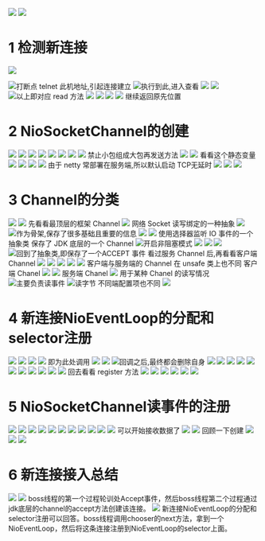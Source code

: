 ![](https://upload-images.jianshu.io/upload_images/4685968-82f4c3e10e82692f.png?imageMogr2/auto-orient/strip%7CimageView2/2/w/1240)
![](https://upload-images.jianshu.io/upload_images/4685968-e872805fe23374f5.png?imageMogr2/auto-orient/strip%7CimageView2/2/w/1240)
# 1 检测新连接
![](https://upload-images.jianshu.io/upload_images/4685968-153778c1a7c9bf0a.png?imageMogr2/auto-orient/strip%7CimageView2/2/w/1240)

![打断点](https://upload-images.jianshu.io/upload_images/4685968-b8b838fdeba16606.png?imageMogr2/auto-orient/strip%7CimageView2/2/w/1240)
telnet 此机地址,引起连接建立
![执行到此,进入查看](https://upload-images.jianshu.io/upload_images/4685968-ae3bdf29eb497cf5.png?imageMogr2/auto-orient/strip%7CimageView2/2/w/1240)
![](https://upload-images.jianshu.io/upload_images/4685968-07f4d660aa7fa5a0.png?imageMogr2/auto-orient/strip%7CimageView2/2/w/1240)
![](https://upload-images.jianshu.io/upload_images/4685968-7966d10791db4b74.png?imageMogr2/auto-orient/strip%7CimageView2/2/w/1240)
![以上即对应 read 方法](https://upload-images.jianshu.io/upload_images/4685968-21d9debf039422de.png?imageMogr2/auto-orient/strip%7CimageView2/2/w/1240)
![](https://upload-images.jianshu.io/upload_images/4685968-7dad000eec086a14.png?imageMogr2/auto-orient/strip%7CimageView2/2/w/1240)
![](https://upload-images.jianshu.io/upload_images/4685968-903de91ec4edacc6.png?imageMogr2/auto-orient/strip%7CimageView2/2/w/1240)
![](https://upload-images.jianshu.io/upload_images/4685968-5a1cdd5cfbe624e5.png?imageMogr2/auto-orient/strip%7CimageView2/2/w/1240)
![](https://upload-images.jianshu.io/upload_images/4685968-c384ea865b032494.png?imageMogr2/auto-orient/strip%7CimageView2/2/w/1240)
继续返回原先位置
# 2 NioSocketChannel的创建
![](https://upload-images.jianshu.io/upload_images/4685968-647c96dbd1e78a16.png?imageMogr2/auto-orient/strip%7CimageView2/2/w/1240)
![](https://upload-images.jianshu.io/upload_images/4685968-013fc30fb2fc0753.png?imageMogr2/auto-orient/strip%7CimageView2/2/w/1240)
![](https://upload-images.jianshu.io/upload_images/4685968-e155c372b2a6bcd6.png?imageMogr2/auto-orient/strip%7CimageView2/2/w/1240)
![](https://upload-images.jianshu.io/upload_images/4685968-7d13ad60fe40ec6c.png?imageMogr2/auto-orient/strip%7CimageView2/2/w/1240)
![](https://upload-images.jianshu.io/upload_images/4685968-b415bec97c8cfce7.png?imageMogr2/auto-orient/strip%7CimageView2/2/w/1240)
![](https://upload-images.jianshu.io/upload_images/4685968-06ffa91c79377599.png?imageMogr2/auto-orient/strip%7CimageView2/2/w/1240)
![](https://upload-images.jianshu.io/upload_images/4685968-188a44e54c15675d.png?imageMogr2/auto-orient/strip%7CimageView2/2/w/1240)
![](https://upload-images.jianshu.io/upload_images/4685968-5075fcc2b55c3b0b.png?imageMogr2/auto-orient/strip%7CimageView2/2/w/1240)
禁止小包组成大包再发送方法
![](https://upload-images.jianshu.io/upload_images/4685968-7e3797cfe543c403.png?imageMogr2/auto-orient/strip%7CimageView2/2/w/1240)
![](https://upload-images.jianshu.io/upload_images/4685968-1d49894fd77d5612.png?imageMogr2/auto-orient/strip%7CimageView2/2/w/1240)
看看这个静态变量
![](https://upload-images.jianshu.io/upload_images/4685968-397f5c66ac433ad8.png?imageMogr2/auto-orient/strip%7CimageView2/2/w/1240)
![](https://upload-images.jianshu.io/upload_images/4685968-fc95cf0f37887a49.png?imageMogr2/auto-orient/strip%7CimageView2/2/w/1240)
![](https://upload-images.jianshu.io/upload_images/4685968-83a049dbe3909434.png?imageMogr2/auto-orient/strip%7CimageView2/2/w/1240)
![](https://upload-images.jianshu.io/upload_images/4685968-6f8988addbb5b30a.png?imageMogr2/auto-orient/strip%7CimageView2/2/w/1240)
由于 netty 常部署在服务端,所以默认启动 TCP无延时
![](https://upload-images.jianshu.io/upload_images/4685968-c855121c69a6dff0.png?imageMogr2/auto-orient/strip%7CimageView2/2/w/1240)
![](https://upload-images.jianshu.io/upload_images/4685968-0d25250cd6f46349.png?imageMogr2/auto-orient/strip%7CimageView2/2/w/1240)
![](https://upload-images.jianshu.io/upload_images/4685968-c9dbb1c30702cbef.png?imageMogr2/auto-orient/strip%7CimageView2/2/w/1240)
# 3 Channel的分类
![](https://upload-images.jianshu.io/upload_images/4685968-04b9d6922210f30c.png?imageMogr2/auto-orient/strip%7CimageView2/2/w/1240)
![](https://upload-images.jianshu.io/upload_images/4685968-e59f9d20b37cef98.png?imageMogr2/auto-orient/strip%7CimageView2/2/w/1240)
先看看最顶层的框架 Channel
![](https://upload-images.jianshu.io/upload_images/4685968-843dc27965709b9f.png?imageMogr2/auto-orient/strip%7CimageView2/2/w/1240)
网络 Socket 读写绑定的一种抽象
![](https://upload-images.jianshu.io/upload_images/4685968-909823755c5f97ed.png?imageMogr2/auto-orient/strip%7CimageView2/2/w/1240)
![作为骨架,保存了很多基础且重要的信息](https://upload-images.jianshu.io/upload_images/4685968-631b8076f4f03731.png?imageMogr2/auto-orient/strip%7CimageView2/2/w/1240)
![](https://upload-images.jianshu.io/upload_images/4685968-ebd92923bd7aba17.png?imageMogr2/auto-orient/strip%7CimageView2/2/w/1240)
![](https://upload-images.jianshu.io/upload_images/4685968-6fbf5a4df22b1aa3.png?imageMogr2/auto-orient/strip%7CimageView2/2/w/1240)
使用选择器监听 IO 事件的一个抽象类
保存了 JDK 底层的一个 Channel
![开启非阻塞模式](https://upload-images.jianshu.io/upload_images/4685968-5b375626d12e93c0.png?imageMogr2/auto-orient/strip%7CimageView2/2/w/1240)
![](https://upload-images.jianshu.io/upload_images/4685968-6f2c4db3877b3446.png?imageMogr2/auto-orient/strip%7CimageView2/2/w/1240)
![](https://upload-images.jianshu.io/upload_images/4685968-65bb4df3e72805eb.png?imageMogr2/auto-orient/strip%7CimageView2/2/w/1240)
![](https://upload-images.jianshu.io/upload_images/4685968-544035ff367ac8af.png?imageMogr2/auto-orient/strip%7CimageView2/2/w/1240)
![回到了抽象类,即保存了一个ACCEPT 事件](https://upload-images.jianshu.io/upload_images/4685968-95ffd151eb086037.png?imageMogr2/auto-orient/strip%7CimageView2/2/w/1240)
看过服务 Channel 后,再看看客户端 Channel
![](https://upload-images.jianshu.io/upload_images/4685968-1cff6a124cf6a8ef.png?imageMogr2/auto-orient/strip%7CimageView2/2/w/1240)
![](https://upload-images.jianshu.io/upload_images/4685968-14db32612fd8cb1c.png?imageMogr2/auto-orient/strip%7CimageView2/2/w/1240)
![](https://upload-images.jianshu.io/upload_images/4685968-ea6d6e38b5eddb4c.png?imageMogr2/auto-orient/strip%7CimageView2/2/w/1240)
![](https://upload-images.jianshu.io/upload_images/4685968-d86e20f04538c5c5.png?imageMogr2/auto-orient/strip%7CimageView2/2/w/1240)
![](https://upload-images.jianshu.io/upload_images/4685968-3f3ead021a03739d.png?imageMogr2/auto-orient/strip%7CimageView2/2/w/1240)
客户端与服务端的 Channel 在 unsafe 类上也不同
客户端 Chanel
![](https://upload-images.jianshu.io/upload_images/4685968-8b127646df7189bc.png?imageMogr2/auto-orient/strip%7CimageView2/2/w/1240)
![](https://upload-images.jianshu.io/upload_images/4685968-932e22334f9881fc.png?imageMogr2/auto-orient/strip%7CimageView2/2/w/1240)
服务端 Chanel
![](https://upload-images.jianshu.io/upload_images/4685968-649ccf219e119b59.png?imageMogr2/auto-orient/strip%7CimageView2/2/w/1240)
用于某种 Chanel 的读写情况
![主要负责读事件](https://upload-images.jianshu.io/upload_images/4685968-fca626f2525be9a4.png?imageMogr2/auto-orient/strip%7CimageView2/2/w/1240)
![读字节](https://upload-images.jianshu.io/upload_images/4685968-28f51dd6a2f102c9.png?imageMogr2/auto-orient/strip%7CimageView2/2/w/1240)
不同端配置项也不同
![](https://upload-images.jianshu.io/upload_images/4685968-4f4b5381882986f0.png?imageMogr2/auto-orient/strip%7CimageView2/2/w/1240)
# 4 新连接NioEventLoop的分配和selector注册
![](https://upload-images.jianshu.io/upload_images/4685968-a63fd8e061f4f0b4.png?imageMogr2/auto-orient/strip%7CimageView2/2/w/1240)
![](https://upload-images.jianshu.io/upload_images/4685968-41bcbed71900c23e.png?imageMogr2/auto-orient/strip%7CimageView2/2/w/1240)
![](https://upload-images.jianshu.io/upload_images/4685968-a281db0fd9c51fa0.png?imageMogr2/auto-orient/strip%7CimageView2/2/w/1240)
![](https://upload-images.jianshu.io/upload_images/4685968-ed0f172cecfb4941.png?imageMogr2/auto-orient/strip%7CimageView2/2/w/1240)
即为此处调用
![](https://upload-images.jianshu.io/upload_images/4685968-a2185e7d8be5ed58.png?imageMogr2/auto-orient/strip%7CimageView2/2/w/1240)
![](https://upload-images.jianshu.io/upload_images/4685968-c02beb3305a4c3b1.png?imageMogr2/auto-orient/strip%7CimageView2/2/w/1240)
![回调之后,最终都会删除自身](https://upload-images.jianshu.io/upload_images/4685968-a35dba0841019f83.png?imageMogr2/auto-orient/strip%7CimageView2/2/w/1240)
![](https://upload-images.jianshu.io/upload_images/4685968-80ac0551fc8fd753.png?imageMogr2/auto-orient/strip%7CimageView2/2/w/1240)
![](https://upload-images.jianshu.io/upload_images/4685968-c15714b365bd7fb7.png?imageMogr2/auto-orient/strip%7CimageView2/2/w/1240)
![](https://upload-images.jianshu.io/upload_images/4685968-27f5f994e3019ee2.png?imageMogr2/auto-orient/strip%7CimageView2/2/w/1240)
![](https://upload-images.jianshu.io/upload_images/4685968-1f3c75872c498b42.png?imageMogr2/auto-orient/strip%7CimageView2/2/w/1240)
![](https://upload-images.jianshu.io/upload_images/4685968-8edf96ebff86c9ab.png?imageMogr2/auto-orient/strip%7CimageView2/2/w/1240)
![](https://upload-images.jianshu.io/upload_images/4685968-2200c311cc7d1f58.png?imageMogr2/auto-orient/strip%7CimageView2/2/w/1240)
![](https://upload-images.jianshu.io/upload_images/4685968-27f9c9325d4664f7.png?imageMogr2/auto-orient/strip%7CimageView2/2/w/1240)
![](https://upload-images.jianshu.io/upload_images/4685968-9c1f3a7e7035445c.png?imageMogr2/auto-orient/strip%7CimageView2/2/w/1240)
![](https://upload-images.jianshu.io/upload_images/4685968-0dfad3da5ca3b88b.png?imageMogr2/auto-orient/strip%7CimageView2/2/w/1240)
![](https://upload-images.jianshu.io/upload_images/4685968-29db7804405e204f.png?imageMogr2/auto-orient/strip%7CimageView2/2/w/1240)
![](https://upload-images.jianshu.io/upload_images/4685968-d69b8c5bca5ef41f.png?imageMogr2/auto-orient/strip%7CimageView2/2/w/1240)
回去看看 register 方法
![](https://upload-images.jianshu.io/upload_images/4685968-a293b371e2f7b7d7.png?imageMogr2/auto-orient/strip%7CimageView2/2/w/1240)
![](https://upload-images.jianshu.io/upload_images/4685968-7f8ccc643006d7aa.png?imageMogr2/auto-orient/strip%7CimageView2/2/w/1240)
![](https://upload-images.jianshu.io/upload_images/4685968-93d0f6f001ec2e12.png?imageMogr2/auto-orient/strip%7CimageView2/2/w/1240)
![](https://upload-images.jianshu.io/upload_images/4685968-6fccbd27dd0223e8.png?imageMogr2/auto-orient/strip%7CimageView2/2/w/1240)
![](https://upload-images.jianshu.io/upload_images/4685968-4749199c674ee183.png?imageMogr2/auto-orient/strip%7CimageView2/2/w/1240)
![](https://upload-images.jianshu.io/upload_images/4685968-2f017eb658969f3c.png?imageMogr2/auto-orient/strip%7CimageView2/2/w/1240)
# 5 NioSocketChannel读事件的注册
![](https://upload-images.jianshu.io/upload_images/4685968-46323b999c7b1e4b.png?imageMogr2/auto-orient/strip%7CimageView2/2/w/1240)
![](https://upload-images.jianshu.io/upload_images/4685968-30bc74945e970fd9.png?imageMogr2/auto-orient/strip%7CimageView2/2/w/1240)
![](https://upload-images.jianshu.io/upload_images/4685968-992a5110c0e939f1.png?imageMogr2/auto-orient/strip%7CimageView2/2/w/1240)
![](https://upload-images.jianshu.io/upload_images/4685968-7d0765411dd01aec.png?imageMogr2/auto-orient/strip%7CimageView2/2/w/1240)
![](https://upload-images.jianshu.io/upload_images/4685968-bde4d52dacbfd912.png?imageMogr2/auto-orient/strip%7CimageView2/2/w/1240)
![](https://upload-images.jianshu.io/upload_images/4685968-d283c5c40d2fe86b.png?imageMogr2/auto-orient/strip%7CimageView2/2/w/1240)
![](https://upload-images.jianshu.io/upload_images/4685968-95e07810657c3a94.png?imageMogr2/auto-orient/strip%7CimageView2/2/w/1240)
![](https://upload-images.jianshu.io/upload_images/4685968-3d3db00c01a5851c.png?imageMogr2/auto-orient/strip%7CimageView2/2/w/1240)
![](https://upload-images.jianshu.io/upload_images/4685968-3007e69b2514dc4f.png?imageMogr2/auto-orient/strip%7CimageView2/2/w/1240)
![](https://upload-images.jianshu.io/upload_images/4685968-727fb415cf2fead5.png?imageMogr2/auto-orient/strip%7CimageView2/2/w/1240)
![](https://upload-images.jianshu.io/upload_images/4685968-1ada5b3ce203998e.png?imageMogr2/auto-orient/strip%7CimageView2/2/w/1240)
可以开始接收数据了
![](https://upload-images.jianshu.io/upload_images/4685968-3f76ca5e48aa3cc0.png?imageMogr2/auto-orient/strip%7CimageView2/2/w/1240)
![](https://upload-images.jianshu.io/upload_images/4685968-a8592fe84ef63070.png?imageMogr2/auto-orient/strip%7CimageView2/2/w/1240)
回顾一下创建
![](https://upload-images.jianshu.io/upload_images/4685968-b11de4cff58c5d22.png?imageMogr2/auto-orient/strip%7CimageView2/2/w/1240)
![](https://upload-images.jianshu.io/upload_images/4685968-78f882bc1f86d06a.png?imageMogr2/auto-orient/strip%7CimageView2/2/w/1240)
![](https://upload-images.jianshu.io/upload_images/4685968-98fd3e3ee315a996.png?imageMogr2/auto-orient/strip%7CimageView2/2/w/1240)
# 6 新连接接入总结
![](https://upload-images.jianshu.io/upload_images/4685968-e5eff7d4523b9764.png?imageMogr2/auto-orient/strip%7CimageView2/2/w/1240)
![](https://upload-images.jianshu.io/upload_images/4685968-3831d1b58cd81d4c.png?imageMogr2/auto-orient/strip%7CimageView2/2/w/1240)
boss线程的第一个过程轮训处Accept事件，然后boss线程第二个过程通过jdk底层的channel的accept方法创建该连接。
![](https://upload-images.jianshu.io/upload_images/4685968-5edc177c40f49349.png?imageMogr2/auto-orient/strip%7CimageView2/2/w/1240)
新连接NioEventLoop的分配和selector注册可以回答。boss线程调用chooser的next方法，拿到一个NioEventLoop，然后将这条连接注册到NioEventLoop的selector上面。
